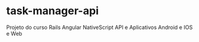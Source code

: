 # task-manager-api
Projeto do curso Rails Angular NativeScript API e Aplicativos Android e IOS e Web
